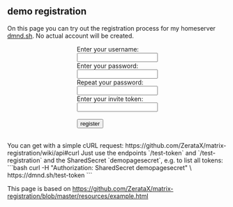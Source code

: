 ## demo registration

On this page you can try out the registration process for my homeserver [dmnd.sh](https://dmnd.sh).
No actual account will be created.


<section style="display:flex;justify-content:center;align-items:center;">
  <form action="https://dmnd.sh/test-register" method="post">
    <label for="username"> Enter your username:</label><br>
    <input id="username" name="username" type="text" required pattern="^@?[a-zA-Z_\-=\.\/0-9]+(:dmnd\.sh)?$" required minlength="1" maxlength="200">
    <br>
    <label for="password">Enter your password:</label><br>
    <input id="password" name="password" type="password" required minlength="8" maxlength="128">
    <br>
    <label for="confirm_password">Repeat your password:</label><br>
    <input id="confirm_password" name="confirm" type="password" required>
    <br>
    <label for="token">Enter your invite token:</label><br>
    <input id="token" name="token" type="text" required pattern="^([A-Z][a-z]+)+$">
    <br><br>
    <input id="register" type="submit" value="register">
  </form>
</section>
<br>
You can get with a simple cURL request: https://github.com/ZerataX/matrix-registration/wiki/api#curl
Just use the endpoints `/test-token` and `/test-registration` and the SharedSecret `demopagesecret`, e.g. to list all tokens:
```bash
curl -H "Authorization: SharedSecret demopagesecret" \
     https://dmnd.sh/test-token
```

This page is based on https://github.com/ZerataX/matrix-registration/blob/master/resources/example.html

 <script src="demo.js"></script> 
